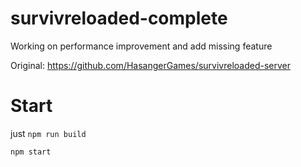 # survivreloaded-complete
 Working on performance improvement and add missing feature
 
 Original: https://github.com/HasangerGames/survivreloaded-server
# Start

just
```npm run build```

```npm start```